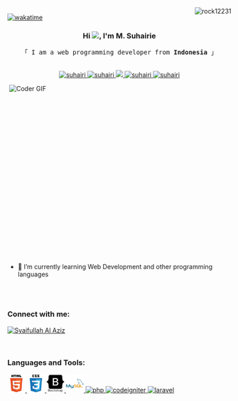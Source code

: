 <a href="#">
  <img align="right" src="https://komarev.com/ghpvc/?username=rock12231&label=Profile%20views&color=0e75b6&style=flat" alt="rock12231" />
</a>

[![wakatime](https://wakatime.com/badge/user/eebb3dd8-d9b2-40de-9b88-6fd6cac99dbc.svg)](https://wakatime.com/@eebb3dd8-d9b2-40de-9b88-6fd6cac99dbc)

<h3 align="center">Hi <img src="https://media.giphy.com/media/hvRJCLFzcasrR4ia7z/giphy.gif" width="29px">, I'm M. Suhairie</h3>
<p align="center"> 
  <samp>
    「 I am a web programming developer from <b>Indonesia</b> 」
    <br>
    <br>
  </samp>
</p>

<p align="center">
 <a href="#" target="blank">
  <img src="https://img.shields.io/badge/Website-DC143C?style=for-the-badge&logo=medium&logoColor=white" alt="suhairi" />
 </a>
 <a href="https://linkedin.com/in/M. Suhairie" target="_blank">
  <img src="https://img.shields.io/badge/LinkedIn-0077B5?style=for-the-badge&logo=linkedin&logoColor=white" alt="suhairi"/>
 </a>
 <a href="#" target="_blank">
  <img src="https://img.shields.io/badge/Twitter-1DA1F2?style=for-the-badge&logo=twitter&logoColor=white" />
 </a>
 <a href="https://instagram.com/msuhairie69" target="_blank">
  <img src="https://img.shields.io/badge/Instagram-fe4164?style=for-the-badge&logo=instagram&logoColor=white" alt="suhairi" />
 </a> 
 <a href="https://facebook.com/" target="_blank">
  <img src="https://img.shields.io/badge/Facebook-20BEFF?&style=for-the-badge&logo=facebook&logoColor=white" alt="suhairi"  />
  </a> 
</p>

<p><img align="right" src="https://media.giphy.com/media/SWoSkN6DxTszqIKEqv/giphy.gif" alt="Coder GIF" width="500" height="400"></p>
<br><br>

- 🌱 I’m currently learning Web Development and other programming languages

<br><br>

<h3 align="left">Connect with me:</h3>
<p align="left">
  <a href="https://www.instagram.com/m_suhairie69/" target="blank"><img align="center"
      src="https://raw.githubusercontent.com/rahuldkjain/github-profile-readme-generator/master/src/images/icons/Social/instagram.svg"
      alt="Syaifullah Al Aziz" height="30" width="40" /></a>
</p>

<br>

<h3 align="left">Languages and Tools:</h3>
<p align="left"> 
      <a href="https://www.w3schools.com/html/html_intro.asp" target="_blank" rel="noreferrer"> <img
      src="https://raw.githubusercontent.com/devicons/devicon/master/icons/html5/html5-original-wordmark.svg"
      alt="html5" width="40" height="40" /> </a> 
      <a href="https://www.w3schools.com/css/" target="_blank"
      rel="noreferrer"> <img src="https://raw.githubusercontent.com/devicons/devicon/master/icons/css3/css3-original-wordmark.svg" alt="css3"
      width="40" height="40" /> </a> 
      <a href="https://getbootstrap.com" target="_blank" rel="noreferrer">
      <img src="https://raw.githubusercontent.com/devicons/devicon/master/icons/bootstrap/bootstrap-plain-wordmark.svg"
      alt="bootstrap" width="40" height="40" /> </a>  
      <a href="https://www.mysql.com/" target="_blank" rel="noreferrer"> <img
      src="https://raw.githubusercontent.com/devicons/devicon/master/icons/mysql/mysql-original-wordmark.svg"
      alt="mysql" width="40" height="40" /> </a>
      <a href="https://www.php.net/" target="_blank" rel="noreferrer"> <img
      src="https://www.php.net/images/logos/new-php-logo.svg"
      alt="php" width="40" height="40" /> </a>   
      <a href="https://codeigniter.com/" target="_blank" rel="noreferrer"> <img
      src="https://cdn.worldvectorlogo.com/logos/codeigniter.svg"
      alt="codeigniter" width="40" height="40" /> </a> 
      <a href="https://laravel.com/"_blank" rel="noreferrer"> <img
      src="https://laravel.com/img/logomark.min.svg"
      alt="laravel" width="40" height="40" /> </a>
 </p>
